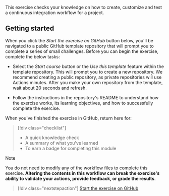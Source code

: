 This exercise checks your knowledge on how to create, customize and test a continuous integration workflow for a project. 

## Getting started

When you click the _Start the exercise on GitHub_ button below, you'll be navigated to a public GitHub template repository that will prompt you to complete a series of small challenges. Before you can begin the exercise, complete the below tasks:

- Select the _Start course_ button or the _Use this template_ feature within the template repository. This will prompt you to create a new repository. We recommend creating a public repository, as private repositories will use Actions minutes.
After you make your own repository from the template, wait about 20 seconds and refresh.

- Follow the instructions in the repository's README to understand how the exercise works, its learning objectives, and how to successfully complete the exercise.

When you've finished the exercise in GitHub, return here for:

> [!div class="checklist"]
> * A quick knowledge check 
> * A summary of what you've learned
> * To earn a badge for completing this module

>[!Note] 
> You do not need to modify any of the workflow files to complete this exercise. 
> **Altering the contents in this workflow can break the exercise's** 
> **ability to validate your actions, provide feedback, or grade the results**.

> [!div class="nextstepaction"]
> [Start the exercise on GitHub](https://github.com/skills/continuous-integration)
